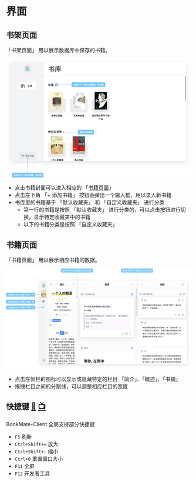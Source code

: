 # 界面

## 书架页面
「书架页面」 用以展示数据库中保存的书籍。

![bookshelf](../assets/images/screenshots/interface_bookshelf.png)

* 点击书籍封面可以进入相应的 「[书籍页面](#书籍页面)」
* 点击左下角 「+ 添加书籍」 按钮会弹出一个输入框，用以录入新书籍
* 书库里的书籍基于 「默认收藏夹」 和 「自定义收藏夹」 进行分类
    * 第一行的书籍是按照 「默认收藏夹」 进行分类的，可以点击按钮进行切换，显示特定收藏夹中的书籍
    * 以下的书籍分类是按照 「自定义收藏夹」

## 书籍页面
「书籍页面」 用以展示相应书籍的数据。

![book](../assets/images/screenshots/interface_book.png)

* 点击左侧栏的图标可以显示或隐藏特定的栏目 「简介」、「概述」、「书摘」
* 拖拽栏目之间的分割线，可以调整相应栏目的宽度

## 快捷键 [:movie_camera:](https://user-images.githubusercontent.com/40909550/120362049-35ebcf80-c33d-11eb-9622-2f348e616b15.mp4) [:tv:](https://www.bilibili.com/video/BV1sv411V7tE?p=2)
BookMate-Client 全局支持部分快捷键

* `F5` 刷新
* `Ctrl+Shift+=` 放大
* `Ctrl+Shift+-` 缩小
* `Ctrl+0` 重置窗口大小
* `F11` 全屏
* `F12` 开发者工具